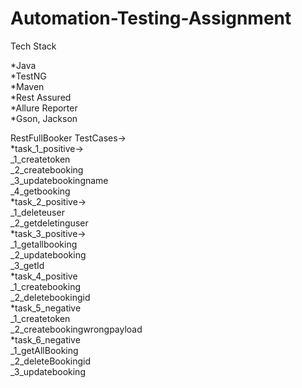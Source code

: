 # Automation-Testing-Assignment

Tech Stack

*Java          
*TestNG  
*Maven  
*Rest Assured  
*Allure Reporter  
*Gson, Jackson  

RestFullBooker TestCases->    
*task_1_positive->  
  _1_createtoken  
  _2_createbooking  
  _3_updatebookingname    
  _4_getbooking  
*task_2_positive->  
_1_deleteuser  
_2_getdeletinguser    
*task_3_positive->    
_1_getallbooking  
_2_updatebooking  
_3_getId  
*task_4_positive  
_1_createbooking  
_2_deletebookingid  
*task_5_negative  
_1_createtoken  
_2_createbookingwrongpayload  
*task_6_negative  
_1_getAllBooking  
_2_deleteBookingid  
_3_updatebooking  
